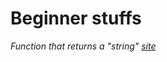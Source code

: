 # Beginner stuffs

_Function that returns a "string" [site](https://flaviocopes.com/c-return-string/)_